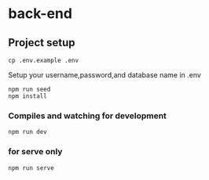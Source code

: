# back-end

## Project setup
```
cp .env.example .env
```
Setup your username,password,and database name in .env
```
npm run seed
npm install
```

### Compiles and watching for development
```
npm run dev
```

### for serve only
```
npm run serve
```
